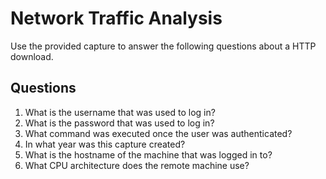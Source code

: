 # Network Traffic Analysis
Use the provided capture to answer the following questions about a HTTP download.

## Questions
1. What is the username that was used to log in?
2. What is the password that was used to log in?
3. What command was executed once the user was authenticated?
4. In what year was this capture created?
5. What is the hostname of the machine that was logged in to?
6. What CPU architecture does the remote machine use?	
